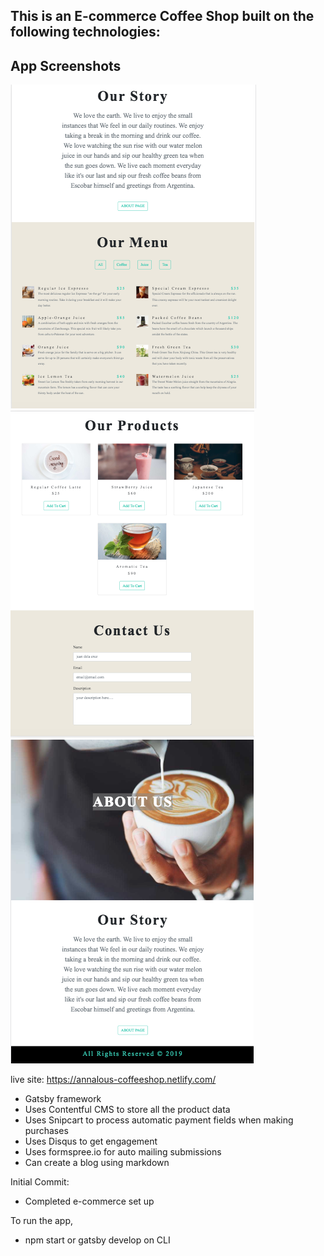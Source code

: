 ## This is an E-commerce Coffee Shop built on the following technologies:

## App Screenshots

<img src="app.png" alt="CoffeeShop">
<img src="app2.png" alt="CoffeeShop">
<img src="app3.png" alt="CoffeeShop">

live site: https://annalous-coffeeshop.netlify.com/

- Gatsby framework
- Uses Contentful CMS to store all the product data
- Uses Snipcart to process automatic payment fields when making purchases
- Uses Disqus to get engagement
- Uses formspree.io for auto mailing submissions
- Can create a blog using markdown

Initial Commit:

- Completed e-commerce set up

To run the app,

- npm start or gatsby develop on CLI
